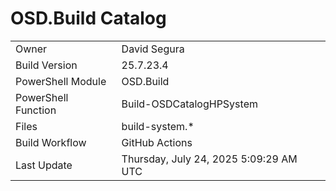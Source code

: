 ﻿# OSD.Build Catalog

| | |
|-|-|
| Owner | David Segura |
| Build Version | 25.7.23.4 |
| PowerShell Module | OSD.Build |
| PowerShell Function | Build-OSDCatalogHPSystem |
| Files | build-system.* |
| Build Workflow | GitHub Actions |
| Last Update | Thursday, July 24, 2025 5:09:29 AM UTC |
